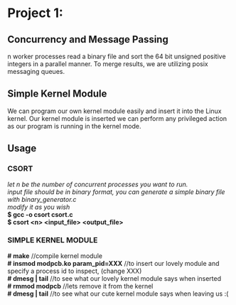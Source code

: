 # Project 1: 
## Concurrency and Message Passing

n worker processes read a binary file and sort the 64 bit unsigned positive integers in a parallel manner.
To merge results, we are utilizing posix messaging queues.

## Simple Kernel Module

We can program our own kernel module easily and insert it into the Linux kernel. Our kernel module is inserted we can perform any privileged action as our program is running in the kernel mode.


## Usage

### CSORT
_let n be the number of concurrent processes you want to run._  
_input file should be in binary format, you can generate a simple binary file with binary_generator.c_  
_modify it as you wish_  
**$ gcc -o csort csort.c**  
**$ csort \<n> \<input_file> \<output_file>**  

### SIMPLE KERNEL MODULE
**\# make** //compile kernel module  
**\# insmod modpcb.ko param_pid=XXX** //to insert our lovely module and specify a process id to inspect, (change XXX)   
**\# dmesg | tail** //to see what our lovely kernel module says when inserted  
**\# rmmod modpcb** //lets remove it from the kernel  
**\# dmesg | tail** //to see what our cute kernel module says when leaving us :(  


